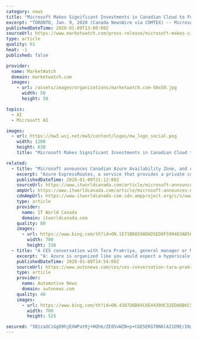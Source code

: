 ```yaml
---
category: news
title: "Microsoft Makes Significant Investments in Canadian Cloud to Fuel Innovation In Canada"
excerpt: "TORONTO, Jan. 9, 2020 (Canada NewsWire via COMTEX) -- Microsoft announces addition of Azure Availability Zones and increase in capacity by 1300% to empower customers with high availability, performance and resilience to rapidly scale as the country embraces digital transformation."
publishedDateTime: 2020-01-09T13:00:00Z
sourceUrl: https://www.marketwatch.com/press-release/microsoft-makes-significant-investments-in-canadian-cloud-to-fuel-innovation-in-canada-2020-01-09
type: article
quality: 61
heat: -1
published: false

provider:
  name: MarketWatch
  domain: marketwatch.com
  images:
    - url: /assets/images/organizations/marketwatch.com-50x50.jpg
      width: 50
      height: 50

topics:
  - AI
  - Microsoft AI

images:
  - url: https://mw3.wsj.net/mw5/content/logos/mw_logo_social.png
    width: 1200
    height: 630
    title: "Microsoft Makes Significant Investments in Canadian Cloud to Fuel Innovation In Canada"

related:
  - title: "Microsoft announces Canadian Azure Availability Zone, and Azure ExpressRoute in Vancouver"
    excerpt: "Azure ExpressRoutes, a service that provides a private connection between an organization ... Users will be able to enter questions about the city’s services and receive immediate answers in a conversational format. Ottawa will begin piloting its new 311 AI chatbot in the first quarter of 2020. Sanders also said the city is experimenting ..."
    publishedDateTime: 2020-01-09T21:12:00Z
    sourceUrl: https://www.itworldcanada.com/article/microsoft-announces-new-azure-availability-zone-and-azure-expressroute-in-vancouver/425868
    ampUrl: https://www.itworldcanada.com/article/microsoft-announces-new-azure-availability-zone-and-azure-expressroute-in-vancouver/425868?amp=1
    cdnAmpUrl: https://www-itworldcanada-com.cdn.ampproject.org/c/s/www.itworldcanada.com/article/microsoft-announces-new-azure-availability-zone-and-azure-expressroute-in-vancouver/425868?amp=1
    type: article
    provider:
      name: IT World Canada
      domain: itworldcanada.com
    quality: 80
    images:
      - url: https://www.bing.com/th?id=ON.1E71BDA590D6D5ED0F599463AB56879D
        width: 700
        height: 316
  - title: "A CES conversation with Tara Prakriya, general manager or Microsoft Azure IoT mobility"
    excerpt: "A: Azure is organized like you would expect a hyperscale cloud, that is aspiring to be everyone's computer, to be. There are many specific areas, including storage, networking and all those pieces. We have a very large investment in IoT as well as in AI. The reason why Azure AI and IoT are really interesting is because in many cases they ..."
    publishedDateTime: 2020-01-09T14:54:00Z
    sourceUrl: https://www.autonews.com/ces/ces-conversation-tara-prakriya-general-manager-or-microsoft-azure-iot-mobility
    type: article
    provider:
      name: Automotive News
      domain: autonews.com
    quality: 46
    images:
      - url: https://www.bing.com/th?id=ON.4387D6B84C6E44309C32EDA8B6C57496
        width: 700
        height: 525

secured: "5B1zaOCiGgD9hjEXWPatRj+HQh6/ZE05vWZN+p+CGE5ERG78N6lAI1O9E/I0gMt7NPkICwrXLx/t1LuTJE6vpbNtRzl+3x0QGYL78920ew2v5E2TPxmyeR0omvHsvWrd/OmfRvwr93HP1jZiyKnxEhicsr6QwnSsb0kTwDuhrLS0mA81HQVsFKxe3YuBzVE13bArO0DpsBcWGsroztKaU/Re69hygk2HdLINhzmArblF40dcIvLRuLo1kY3HsaHBlo7u8X/lUOmf2iJ/5yXFwQ==;KQeVQKpzbUY9CmNYa2xhhA=="
---
```


